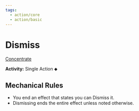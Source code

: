```yaml
---
tags:
  - action/core
  - action/basic
---
```

# Dismiss [](#Actions "Single Action")

[Concentrate](Concentrate.md "General Trait")

**Activity:** Single Action ⬥

## Mechanical Rules

- You end an effect that states you can Dismiss it. 
- Dismissing ends the entire effect unless noted otherwise.